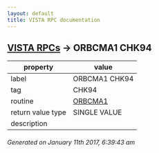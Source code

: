 ```yaml
---
layout: default
title: VISTA RPC documentation
---
```




## [VISTA RPCs](TableOfContent.md) &#8594; ORBCMA1 CHK94 

 property | value 
--- | --- 
 label | ORBCMA1 CHK94
 tag | CHK94
 routine | [ORBCMA1](http://code.osehra.org/dox/Routine_ORBCMA1_source.html)
 return value type | SINGLE VALUE
 description | 




 ###### Generated on January 11th 2017, 6:39:43 am